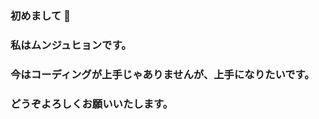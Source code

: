### 初めまして 👋
### 私はムンジュヒョンです。
### 今はコーディングが上手じゃありませんが、上手になりたいです。
### どうぞよろしくお願いいたします。

<!--
**wonsiin/wonsiin** is a ✨ _special_ ✨ repository because its `README.md` (this file) appears on your GitHub profile.

Here are some ideas to get you started:

- 🔭 I’m currently working on ...
- 🌱 I’m currently learning ...
- 👯 I’m looking to collaborate on ...
- 🤔 I’m looking for help with ...
- 💬 Ask me about ...
- 📫 How to reach me: ...
- 😄 Pronouns: ...
- ⚡ Fun fact: ...
-->
